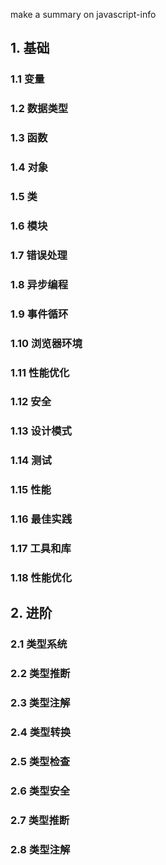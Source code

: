 make a summary on javascript-info

## 1. 基础

### 1.1 变量

### 1.2 数据类型

### 1.3 函数

### 1.4 对象    

### 1.5 类

### 1.6 模块

### 1.7 错误处理    

### 1.8 异步编程

### 1.9 事件循环

### 1.10 浏览器环境 

### 1.11 性能优化

### 1.12 安全

### 1.13 设计模式

### 1.14 测试

### 1.15 性能

### 1.16 最佳实践

### 1.17 工具和库

### 1.18 性能优化

## 2. 进阶

### 2.1 类型系统

### 2.2 类型推断    

### 2.3 类型注解

### 2.4 类型转换

### 2.5 类型检查    

### 2.6 类型安全

### 2.7 类型推断

### 2.8 类型注解    

